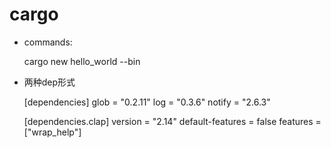 # cargo

* commands:

    cargo new hello_world --bin

* 两种dep形式

    [dependencies]
    glob = "0.2.11"
    log = "0.3.6"
    notify = "2.6.3"

    [dependencies.clap]
    version = "2.14"
    default-features = false
    features = ["wrap_help"]